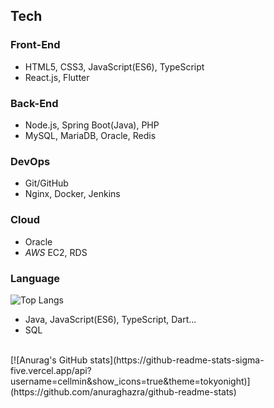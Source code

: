 ## Tech
### Front-End
- HTML5, CSS3, JavaScript(ES6), TypeScript
- React.js, Flutter

### Back-End
- Node.js, Spring Boot(Java), PHP
- MySQL, MariaDB, Oracle, Redis

### DevOps
- Git/GitHub
- Nginx, Docker, Jenkins

### Cloud
- Oracle
- *AWS* EC2, RDS

### Language
![Top Langs](https://github-readme-stats.vercel.app/api/top-langs/?username=cellmin&layout=compact&theme=tokyonight)
- Java, JavaScript(ES6), TypeScript, Dart...
- SQL

<br>
[![Anurag's GitHub stats](https://github-readme-stats-sigma-five.vercel.app/api?username=cellmin&show_icons=true&theme=tokyonight)](https://github.com/anuraghazra/github-readme-stats)
